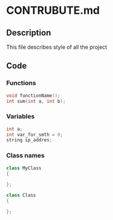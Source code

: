 # CONTRUBUTE.md

## Description

This file describes style of all the project

## Code

### Functions

```c++
void functionName();
int sum(int a, int b);
```

### Variables

```c++
int a;
int var_for_smth = 0;
string ip_addres;
```

### Class names

```c++
class MyClass
{

};

class Class
{

};
```
